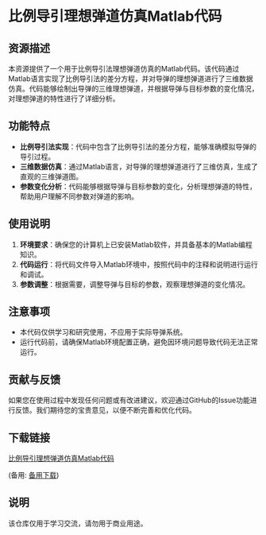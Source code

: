 # 比例导引理想弹道仿真Matlab代码

## 资源描述

本资源提供了一个用于比例导引法理想弹道仿真的Matlab代码。该代码通过Matlab语言实现了比例导引法的差分方程，并对导弹的理想弹道进行了三维数据仿真。代码能够绘制出导弹的三维理想弹道，并根据导弹与目标参数的变化情况，对理想弹道的特性进行了详细分析。

## 功能特点

- **比例导引法实现**：代码中包含了比例导引法的差分方程，能够准确模拟导弹的导引过程。
- **三维数据仿真**：通过Matlab语言，对导弹的理想弹道进行了三维仿真，生成了直观的三维弹道图。
- **参数变化分析**：代码能够根据导弹与目标参数的变化，分析理想弹道的特性，帮助用户理解不同参数对弹道的影响。

## 使用说明

1. **环境要求**：确保您的计算机上已安装Matlab软件，并具备基本的Matlab编程知识。
2. **代码运行**：将代码文件导入Matlab环境中，按照代码中的注释和说明进行运行和调试。
3. **参数调整**：根据需要，调整导弹与目标的参数，观察理想弹道的变化情况。

## 注意事项

- 本代码仅供学习和研究使用，不应用于实际导弹系统。
- 运行代码前，请确保Matlab环境配置正确，避免因环境问题导致代码无法正常运行。

## 贡献与反馈

如果您在使用过程中发现任何问题或有改进建议，欢迎通过GitHub的Issue功能进行反馈。我们期待您的宝贵意见，以便不断完善和优化代码。

## 下载链接
[比例导引理想弹道仿真Matlab代码](https://pan.quark.cn/s/d748378c07a3) 

(备用: [备用下载](https://pan.baidu.com/s/1y7jJT9wUq7sNdJXnNTrRcQ?pwd=1234))

## 说明

该仓库仅用于学习交流，请勿用于商业用途。
